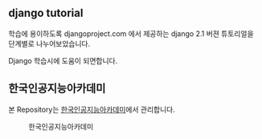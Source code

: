 ## django tutorial

학습에 용이하도록 djangoproject.com 에서 제공하는 django 2.1 버젼 튜토리얼을 단계별로 나누어보았습니다.

Django 학습시에 도움이 되면합니다.


## 한국인공지능아카데미

본 Repository는 [한국인공지능아카데미](https://www.ai-academy.ai)에서 관리합니다.

<figure class="align-left">
  <img src="https://static.wixstatic.com/media/44b6f1_e73b2c0a2fce4661b51d4fa254246e41~mv2.png/v1/fill/w_314,h_89,al_c,q_80,usm_0.66_1.00_0.01/44b6f1_e73b2c0a2fce4661b51d4fa254246e41~mv2.png" alt="">
  <figcaption>한국인공지능아카데미</figcaption>
</figure>
